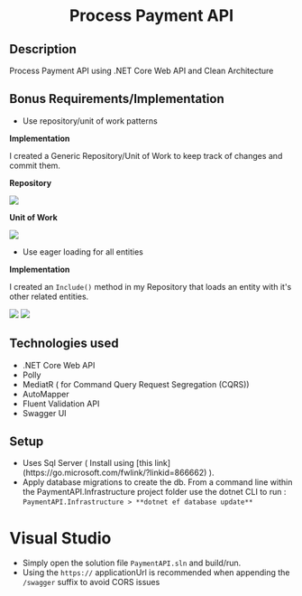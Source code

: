 <h1 align="center">Process Payment API</h1>

## Description
Process Payment API using .NET Core Web API and Clean Architecture

## Bonus Requirements/Implementation
- Use repository/unit of work patterns

**Implementation**
<p>I created a Generic Repository/Unit of Work to keep track of changes and commit them.</p>

**Repository**

<img src="https://res.cloudinary.com/r3dmau5/image/upload/v1615643484/Repository.png"/>

**Unit of Work**

<img src="https://res.cloudinary.com/r3dmau5/image/upload/v1615643484/Repository.png"/>

- Use eager loading for all entities

**Implementation**
<p>I created an <code>Include()</code> method in my Repository that loads an entity with it's other related entities.</p>
<img src="https://res.cloudinary.com/r3dmau5/image/upload/v1615643925/IncludeRepo.png"/>
<img src="https://res.cloudinary.com/r3dmau5/image/upload/v1615643925/Includesnippet.png"/>

## Technologies used
<ul>
  <li>.NET Core Web API</li>
  <li>Polly</li>
  <li>MediatR ( for Command Query Request Segregation (CQRS))</li>
  <li>AutoMapper</li>
  <li>Fluent Validation API</li>
  <li>Swagger UI</li>
</ul>

## Setup
<ul>
<li>Uses Sql Server ( Install using [this link](https://go.microsoft.com/fwlink/?linkid=866662) ).</li>
  
<li>
Apply database migrations to create the db. From a command line within the PaymentAPI.Infrastructure project folder use the dotnet CLI to run : <code>PaymentAPI.Infrastructure > **dotnet ef database update**</code>
</li>
</ul>

# Visual Studio
- Simply open the solution file <code>PaymentAPI.sln</code> and build/run.
- Using the <code>https://</code> applicationUrl is recommended when appending the <code>/swagger</code> suffix to avoid CORS issues
